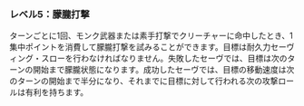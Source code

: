 ### レベル5：朦朧打撃

ターンごとに1回、モンク武器または素手打撃でクリーチャーに命中したとき、1集中ポイントを消費して朦朧打撃を試みることができます。目標は耐久力セーヴィング・スローを行わなければなりません。失敗したセーヴでは、目標は次のターンの開始まで朦朧状態になります。成功したセーヴでは、目標の移動速度は次のターンの開始まで半分になり、それまでに目標に対して行われる次の攻撃ロールは有利を持ちます。
